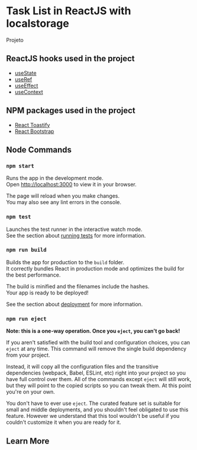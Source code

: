 # Task List in ReactJS with localstorage
Projeto 

## ReactJS hooks used in the project
- [useState](https://pt-br.reactjs.org/docs/hooks-state.html)
- [useRef](https://pt-br.reactjs.org/docs/hooks-reference.html#useref)
- [useEffect](https://pt-br.reactjs.org/docs/hooks-effect.html)
- [useContext](https://pt-br.reactjs.org/docs/hooks-reference.html#usecontext)

## NPM packages used in the project
- [React Toastify](https://fkhadra.github.io/react-toastify/introduction)
- [React Bootstrap](https://react-bootstrap.github.io)

## Node Commands
### `npm start`

Runs the app in the development mode.\
Open [http://localhost:3000](http://localhost:3000) to view it in your browser.

The page will reload when you make changes.\
You may also see any lint errors in the console.

### `npm test`

Launches the test runner in the interactive watch mode.\
See the section about [running tests](https://facebook.github.io/create-react-app/docs/running-tests) for more information.

### `npm run build`

Builds the app for production to the `build` folder.\
It correctly bundles React in production mode and optimizes the build for the best performance.

The build is minified and the filenames include the hashes.\
Your app is ready to be deployed!

See the section about [deployment](https://facebook.github.io/create-react-app/docs/deployment) for more information.

### `npm run eject`

**Note: this is a one-way operation. Once you `eject`, you can't go back!**

If you aren't satisfied with the build tool and configuration choices, you can `eject` at any time. This command will remove the single build dependency from your project.

Instead, it will copy all the configuration files and the transitive dependencies (webpack, Babel, ESLint, etc) right into your project so you have full control over them. All of the commands except `eject` will still work, but they will point to the copied scripts so you can tweak them. At this point you're on your own.

You don't have to ever use `eject`. The curated feature set is suitable for small and middle deployments, and you shouldn't feel obligated to use this feature. However we understand that this tool wouldn't be useful if you couldn't customize it when you are ready for it.

## Learn More

